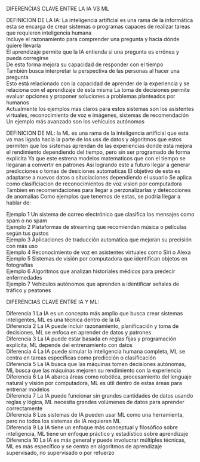 DIFERENCIAS CLAVE ENTRE LA IA VS ML 

DEFINICION DE LA IA: 
La inteligencia artificial es una rama de la informática  
esta se encarga de crear sistemas o programas capaces de realizar tareas que requieren inteligencia humana  
Incluye el razonamiento para comprender una pregunta y hacia dónde quiere llevarla  
El aprendizaje permite que la IA entienda si una pregunta es errónea y pueda corregirse  
De esta forma mejora su capacidad de responder con el tiempo  
También busca interpretar la perspectiva de las personas al hacer una pregunta  
Esto está relacionado con la capacidad de aprender de la experiencia y se relaciona con el aprendizaje de esta misma 
La toma de decisiones permite evaluar opciones y proponer soluciones a problemas planteados por humanos  
Actualmente los ejemplos mas claros para estos sistemas son los asistentes virtuales, reconocimiento de voz e imágenes, sistemas de recomendación  
Un ejemplo más avanzado son los vehículos autónomos  


DEFINICION DE ML:
la ML es una rama de la inteligencia artificial
que esta va mas ligada hacia la parte de los uss de datos y algoritmos 
que estos permiten que los sistemas aprendan de las experiencias 
donde esta mejora el rendimiento dependiendo del tiempo, pero sin ser programado de forma explicita
Ya que este estrena modelos matematicos que con el tiempo se llegaran a convertir en patrones
Asi logrando este a futuro llegar a generar predicciones o tomas de desiciones automaticas
El objetivo de esta es adaptarse a nuevos datos o situciaciones dependiendo el usuario
Se aplica como clasificiacion de reconocimientos de voz vision por computadora
Tambien en recomendaciones para llegar a perzonalizarlas y deteccciones de anomalias
Como ejemplos que tenemos de estas, se podria llegar a hablar de:

Ejemplo 1 Un sistema de correo electrónico que clasifica los mensajes como spam o no spam  
Ejemplo 2 Plataformas de streaming que recomiendan música o películas según tus gustos  
Ejemplo 3 Aplicaciones de traducción automática que mejoran su precisión con más uso  
Ejemplo 4 Reconocimiento de voz en asistentes virtuales como Siri o Alexa 
Ejemplo 5 Sistemas de visión por computadora que identifican objetos en fotografías  
Ejemplo 6 Algoritmos que analizan historiales médicos para predecir enfermedades  
Ejemplo 7 Vehículos autónomos que aprenden a identificar señales de tráfico y peatones  

DIFERENCIAS CLAVE ENTRE IA Y ML:

Diferencia 1 La IA es un concepto más amplio que busca crear sistemas inteligentes, ML es una técnica dentro de la IA  
Diferencia 2 La IA puede incluir razonamiento, planificación y toma de decisiones, ML se enfoca en aprender de datos y patrones  
Diferencia 3 La IA puede estar basada en reglas fijas y programación explícita, ML depende del entrenamiento con datos  
Diferencia 4 La IA puede simular la inteligencia humana completa, ML se centra en tareas específicas como predicción o clasificación  
Diferencia 5 La IA busca que las máquinas tomen decisiones autónomas, ML busca que las máquinas mejoren su rendimiento con la experiencia  
Diferencia 6 La IA abarca áreas como robótica, procesamiento del lenguaje natural y visión por computadora, ML es útil dentro de estas áreas para entrenar modelos  
Diferencia 7 La IA puede funcionar sin grandes cantidades de datos usando reglas y lógica, ML necesita grandes volúmenes de datos para aprender correctamente  
Diferencia 8 Los sistemas de IA pueden usar ML como una herramienta, pero no todos los sistemas de IA requieren ML  
Diferencia 9 La IA tiene un enfoque más conceptual y filosófico sobre inteligencia, ML tiene un enfoque práctico y estadístico sobre aprendizaje  
Diferencia 10 La IA es más general y puede involucrar múltiples técnicas, ML es más específico y se centra en algoritmos de aprendizaje supervisado, no supervisado o por refuerzo  
